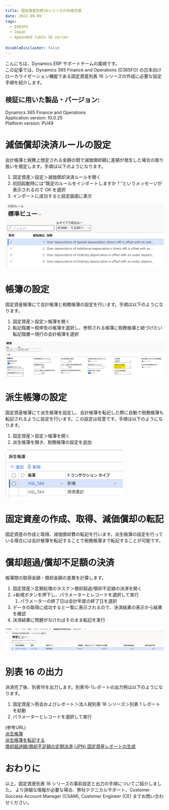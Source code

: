 ```yaml
---
title: 固定資産別表16シリーズの作成手順
date: 2022-09-09
tags:
  - D365FO
  - Japan
  - Appended table 16 series

disableDisclaimer: false
---
```


こんにちは、Dynamics ERP サポートチームの尾崎です。  
この記事では、Dynamics 365 Finance and Operations (D365FO) の日本向けローカライゼーション機能である固定資産別表 16 シリーズの作成に必要な設定手順を紹介します。  
<!-- more -->
## 検証に用いた製品・バージョン:
Dynamics 365 Finance and Operations  
Application version: 10.0.25  
Platform version: PU49 

# 減価償却決済ルールの設定

会計帳簿と税務上想定される金額の間で減価償却額に差額が発生した場合の取り扱いを規定します。手順は以下のようになります。
1. 固定資産＞設定＞減価償却決済ルールを開く
2. 初回起動時には"既定のルールをインポートしますか？"というメッセージが表示されるので OK を選択
3. インポートに成功すると設定画面に表示

![](./create-appended-table16-report/CreateAppendedTable16Report1.png)


# 帳簿の設定

固定資産帳簿にて会計帳簿と税務帳簿の設定を行います。手順は以下のようになります。
1. 固定資産＞設定＞帳簿を開く
2. 転記階層＝税申告の帳簿を選択し、参照される帳簿に税務帳簿と紐づけたい転記階層＝現行の会計帳簿を選択

![](./create-appended-table16-report/CreateAppendedTable16Report2.png)


# 派生帳簿の設定

固定資産帳簿にて派生帳簿を設定し、会計帳簿を転記した際に自動で税務帳簿も転記されるように設定を行います。この設定は任意です。手順は以下のようになります。
1. 固定資産＞設定＞帳簿を開く
2. 派生帳簿を開き、税務帳簿の設定を追加

![](./create-appended-table16-report/CreateAppendedTable16Report3.png)


# 固定資産の作成、取得、減価償却の転記

固定資産の作成と取得、減価償却費の転記を行います。派生帳簿の設定を行っている場合には会計帳簿を転記することで税務帳簿まで転記することが可能です。


# 償却超過/償却不足額の決済
        
帳簿間の取得金額・償却金額の差異を計算します。
1. 固定資産＞定期処理のタスク＞償却超過/償却不足額の決済を開く
2. +新規ボタンを押下し、パラメーターとレコードを選択して実行
   1. パラメーターの終了日は会計年度の終了日を選択
3. データの取得に成功すると一覧に表示されるので、決済結果の表示から結果を確認
4. 決済結果に問題がなければそのまま転記を実行

![](./create-appended-table16-report/CreateAppendedTable16Report4.png)

# 別表 16 の出力

決済完了後、別表16を出力します。別表16-1レポートの出力例は以下のようになります。
1. 固定資産＞照会およびレポート＞法人税別表 16 シリーズ＞別表 1 レポートを起動
2. パラメーターとレコードを選択して実行

(参考URL)  
[派生帳簿](https://docs.microsoft.com/ja-jp/dynamics365/finance/fixed-assets/derived-books)  
[派生帳簿を転記する](https://docs.microsoft.com/ja-jp/dynamics365/finance/fixed-assets/post-derived-value-models)  
[償却超過額/償却不足額の定期決済](https://docs.microsoft.com/ja-jp/dynamics365/finance/localizations/tasks/periodic-settlement-over-under-depreciation)
[(JPN) 固定資産レポートの生成](https://docs.microsoft.com/ja-jp/dynamicsax-2012/appuser-itpro/jpn-generate-fixed-assets-reports)


# おわりに  
以上、固定資産別表 16 シリーズの事前設定と出力の手順についてご紹介しました。
より詳細な情報が必要な場合、弊社テクニカルサポート、Customer Success Account Manager (CSAM), Customer Engineer (CE) までお問い合わせください。
